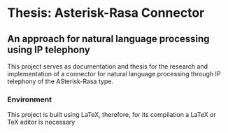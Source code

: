 # Thesis: Asterisk-Rasa Connector
## An approach for natural language processing using IP telephony
This project serves as documentation and thesis for the research and implementation of a connector for natural language processing through IP telephony of the ASterisk-Rasa type.

### Environment
This project is built using LaTeX, therefore, for its compilation a LaTeX or TeX editor is necessary
